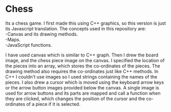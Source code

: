 # Chess
Its a chess game. I first made this using C++ graphics, so this version is just its Javascript translation.
The concepts used in this repository are:  
-Canvas and its drawing methods.  
-Maps.  
-JavaScript functions.  

I have used canvas which is similar to C++ graph.
Then I drew the board image, and the chess piece image on the canvas.
I specified the location of the pieces into an array, which stores the co-ordinates of the pieces.
The drawing method also requires the co-ordinates just like C++ methods.
In C++ I couldn't use images so I used strings containing the names of the pieces.
I also drew a cursor which is moved using the keyboard arrow keys or the arrow button images provided below the canvas.
A single image is used for arrow buttons and its parts are mapped and call a function when they are clicked, which changes the position of the cursor and the co-ordinates of a piece if it is selected.
